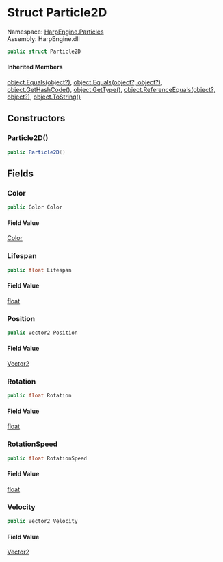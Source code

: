 # <a id="HarpEngine_Particles_Particle2D"></a> Struct Particle2D

Namespace: [HarpEngine.Particles](HarpEngine.Particles.md)  
Assembly: HarpEngine.dll  

```csharp
public struct Particle2D
```

#### Inherited Members

[object.Equals\(object?\)](https://learn.microsoft.com/dotnet/api/system.object.equals\#system\-object\-equals\(system\-object\)), 
[object.Equals\(object?, object?\)](https://learn.microsoft.com/dotnet/api/system.object.equals\#system\-object\-equals\(system\-object\-system\-object\)), 
[object.GetHashCode\(\)](https://learn.microsoft.com/dotnet/api/system.object.gethashcode), 
[object.GetType\(\)](https://learn.microsoft.com/dotnet/api/system.object.gettype), 
[object.ReferenceEquals\(object?, object?\)](https://learn.microsoft.com/dotnet/api/system.object.referenceequals), 
[object.ToString\(\)](https://learn.microsoft.com/dotnet/api/system.object.tostring)

## Constructors

### <a id="HarpEngine_Particles_Particle2D__ctor"></a> Particle2D\(\)

```csharp
public Particle2D()
```

## Fields

### <a id="HarpEngine_Particles_Particle2D_Color"></a> Color

```csharp
public Color Color
```

#### Field Value

 [Color](HarpEngine.Graphics.Color.md)

### <a id="HarpEngine_Particles_Particle2D_Lifespan"></a> Lifespan

```csharp
public float Lifespan
```

#### Field Value

 [float](https://learn.microsoft.com/dotnet/api/system.single)

### <a id="HarpEngine_Particles_Particle2D_Position"></a> Position

```csharp
public Vector2 Position
```

#### Field Value

 [Vector2](https://learn.microsoft.com/dotnet/api/system.numerics.vector2)

### <a id="HarpEngine_Particles_Particle2D_Rotation"></a> Rotation

```csharp
public float Rotation
```

#### Field Value

 [float](https://learn.microsoft.com/dotnet/api/system.single)

### <a id="HarpEngine_Particles_Particle2D_RotationSpeed"></a> RotationSpeed

```csharp
public float RotationSpeed
```

#### Field Value

 [float](https://learn.microsoft.com/dotnet/api/system.single)

### <a id="HarpEngine_Particles_Particle2D_Velocity"></a> Velocity

```csharp
public Vector2 Velocity
```

#### Field Value

 [Vector2](https://learn.microsoft.com/dotnet/api/system.numerics.vector2)

